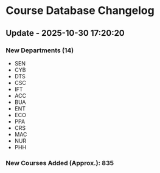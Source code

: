 # Course Database Changelog

## Update - 2025-10-30 17:20:20

### New Departments (14)
- SEN
- CYB
- DTS
- CSC
- IFT
- ACC
- BUA
- ENT
- ECO
- PPA
- CRS
- MAC
- NUR
- PHH

### New Courses Added (Approx.): 835


